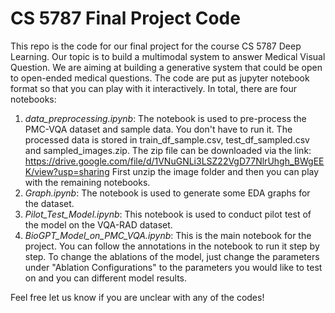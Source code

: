 # CS 5787 Final Project Code

This repo is the code for our final project for the course CS 5787 Deep Learning. Our topic is to build a multimodal system to answer Medical Visual Question. We are aiming at building a generative system that could be open to open-ended medical questions. The code are put as jupyter notebook format so that you can play with it interactively. In total, there are four notebooks:

1. *data_preprocessing.ipynb*: The notebook is used to pre-process the PMC-VQA dataset and sample data. You don't have to run it. The processed data is stored in train_df_sample.csv, test_df_sampled.csv and sampled_images.zip. The zip file can be downloaded via the link: https://drive.google.com/file/d/1VNuGNLi3LSZ22VgD77NlrUhgh_BWgEEK/view?usp=sharing First unzip the image folder and then you can play with the remaining notebooks.
2. *Graph.ipynb*: The notebook is used to generate some EDA graphs for the dataset.
3. *Pilot_Test_Model.ipynb*: This notebook is used to conduct pilot test of the model on the VQA-RAD dataset. 
4. *BioGPT_Model_on_PMC_VQA.ipynb*: This is the main notebook for the project. You can follow the annotations in the notebook to run it step by step. To change the ablations of the model, just change the parameters under "Ablation Configurations" to the parameters you would like to test on and you can different model results.

Feel free let us know if you are unclear with any of the codes!